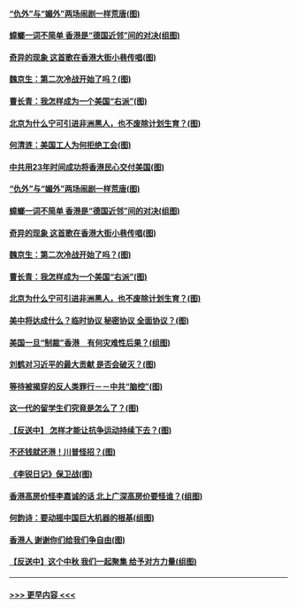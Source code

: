 #### [“仇外”与“媚外”两场闹剧一样荒唐(图)](../pages/p4/907689.md?t=09180611) 
#### [蟑螂一词不简单 香港是“德国近邻”间的对决(组图)](../pages/p4/907618.md?t=09180611) 
#### [奇异的现象 这首歌在香港大街小巷传唱(图)](../pages/p4/907583.md?t=09180611) 
#### [魏京生：第二次冷战开始了吗？(图)](../pages/p4/907581.md?t=09180611) 
#### [曹长青：我怎样成为一个美国“右派”(图)](../pages/p4/907580.md?t=09180611) 
#### [北京为什么宁可引进非洲黑人，也不废除计划生育？(图)](../pages/p4/907577.md?t=09180611) 
#### [何清涟：美国工人为何拒绝工会(图)](../pages/p4/907701.md?t=09180611) 
#### [中共用23年时间成功将香港民心交付美国(图)](../pages/p4/907698.md?t=09180611) 
#### [“仇外”与“媚外”两场闹剧一样荒唐(图)](../pages/p4/907689.md?t=09180611) 
#### [蟑螂一词不简单 香港是“德国近邻”间的对决(组图)](../pages/p4/907618.md?t=09180611) 
#### [奇异的现象 这首歌在香港大街小巷传唱(图)](../pages/p4/907583.md?t=09180611) 
#### [魏京生：第二次冷战开始了吗？(图)](../pages/p4/907581.md?t=09180611) 
#### [曹长青：我怎样成为一个美国“右派”(图)](../pages/p4/907580.md?t=09180611) 
#### [北京为什么宁可引进非洲黑人，也不废除计划生育？(图)](../pages/p4/907577.md?t=09180611) 
#### [美中将达成什么？临时协议 秘密协议 全面协议？(图)](../pages/p4/907576.md?t=09180611) 
#### [美国一旦“制裁”香港　有何灾难性后果？(组图)](../pages/p4/907575.md?t=09180611) 
#### [刘鹤对习近平的最大贡献 是否会破灭？(图)](../pages/p4/907509.md?t=09180611) 
#### [等待被揭穿的反人类罪行－－中共“脑控”(图)](../pages/p4/907167.md?t=09180611) 
#### [这一代的留学生们究竟是怎么了？(图)](../pages/p4/907473.md?t=09180611) 
#### [【反送中】 怎样才能让抗争运动持续下去？(图)](../pages/p4/907466.md?t=09180611) 
#### [不还钱就还港！川普怪招？(图)](../pages/p4/907474.md?t=09180611) 
#### [《李锐日记》保卫战(图)](../pages/p4/907465.md?t=09180611) 
#### [香港高房价怪李嘉诚的话 北上广深高房价要怪谁？(组图)](../pages/p4/907471.md?t=09180611) 
#### [何韵诗：要动摇中国巨大机器的根基(组图)](../pages/p4/907469.md?t=09180611) 
#### [香港人 谢谢你们给我们争自由(图)](../pages/p4/907402.md?t=09180611) 
#### [【反送中】这个中秋 我们一起聚集 给予对方力量(组图)](../pages/p4/907401.md?t=09180611) 

----
#### [ >>> 更早内容 <<< ](../indexes/p4-earlier.md)
